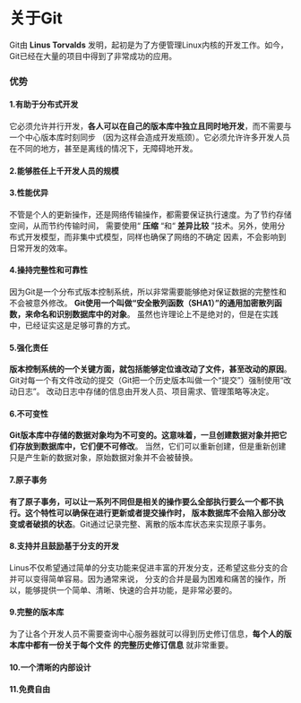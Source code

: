 关于Git
=============================================================
Git由 **Linus Torvalds** 发明，起初是为了方便管理Linux内核的开发工作。如今，
Git已经在大量的项目中得到了非常成功的应用。

### 优势

#### 1.有助于分布式开发
它必须允许并行开发，**各人可以在自己的版本库中独立且同时地开发**，而不需要与一个中心版本库时刻同步
（因为这样会造成开发瓶颈）。它必须允许许多开发人员在不同的地方，甚至是离线的情况下，无障碍地开发。

#### 2.能够胜任上千开发人员的规模

#### 3.性能优异
不管是个人的更新操作，还是网络传输操作，都需要保证执行速度。为了节约存储空间，从而节约传输时间，
需要使用“ **压缩** “和“ **差异比较** ”技术。另外，使用分布式开发模型，而非集中式模型，同样也确保了网络的不确定
因素，不会影响到日常开发的效率。

#### 4.操持完整性和可靠性
因为Git是一个分布式版本控制系统，所以非常需要能够绝对保证数据的完整性和不会被意外修改。
**Git使用一个叫做“安全散列函数（SHA1）”的通用加密散列函数，来命名和识别数据库中的对象**。
虽然也许理论上不是绝对的，但是在实践中，已经证实这是足够可靠的方式。

#### 5.强化责任
**版本控制系统的一个关键方面，就包括能够定位谁改动了文件，甚至改动的原因**。
Git对每一个有文件改动的提交（Git把一个历史版本叫做一个“提交”）强制使用“改动日志”。
改动日志中存储的信息由开发人员、项目需求、管理策略等决定。

#### 6.不可变性
**Git版本库中存储的数据对象均为不可变的。这意味着，一旦创建数据对象并把它们存放到数据库中，它们便不可修改**。
当然，它们可以重新创建，但是重新创建只是产生新的数据对象，原始数据对象并不会被替换。

#### 7.原子事务
**有了原子事务，可以让一系列不同但是相关的操作要么全部执行要么一个都不执行。这个特性可以确保在进行更新或者提交操作时，
版本数据库不会陷入部分改变或者破损的状态**。Git通过记录完整、离散的版本库状态来实现原子事务。

#### 8.支持并且鼓励基于分支的开发
Linus不仅希望通过简单的分支功能来促进丰富的开发分支，还希望这些分支的合并可以变得简单容易。因为通常来说，
分支的合并是最为困难和痛苦的操作，所以，能够提供一个简单、清晰、快速的合并功能，是非常必要的。

#### 9.完整的版本库
为了让各个开发人员不需要查询中心服务器就可以得到历史修订信息，**每个人的版本库中都有一份关于每个文件
的完整历史修订信息** 就非常重要。

#### 10.一个清晰的内部设计

#### 11.免费自由







